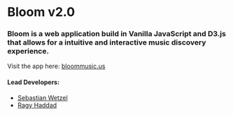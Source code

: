 # Bloom v2.0
### Bloom is a web application build in Vanilla JavaScript and D3.js that allows for a intuitive and interactive music discovery experience.

Visit the app here: [bloommusic.us](http://bloommusic.us)

#### Lead Developers:
 - [Sebastian Wetzel](https://github.com/swetzel)
 - [Ragy Haddad](https://github.com/ragyhaddad)
